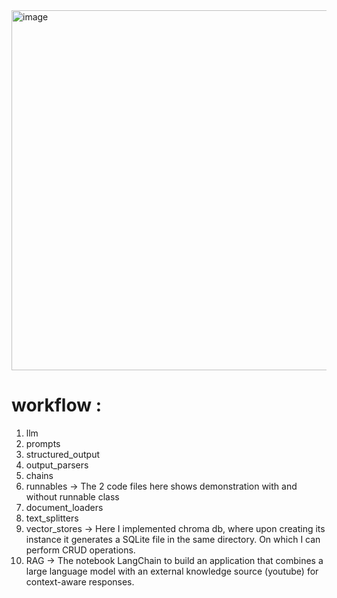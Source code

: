 <img width="1100" height="576" alt="image" src="https://github.com/user-attachments/assets/be55546a-a51e-4a40-b4b3-8c424b85caf8" />

# workflow : 
1. llm
2. prompts
3. structured_output
4. output_parsers
5. chains
6. runnables -> The 2 code files here shows demonstration with and without runnable class
7. document_loaders
8. text_splitters
9. vector_stores -> Here I implemented chroma db, where upon creating its instance it generates a SQLite file in the same directory. On which I can perform CRUD operations.
10. RAG -> The notebook LangChain to build an application that combines a large language model with an external knowledge source (youtube) for context-aware responses.
     
